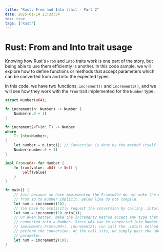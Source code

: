 ```yaml
---
title: "Rust: From and Into trait - Part 2"
date: 2025-01-14 23:33:54
toc: true
tags: ['Rust']
---
```


# Rust: From and Into trait usage

Knowing how Rust's `From` and `Into` traits work is one part of the story, but
being able to use them efficiently is another. In this code sample, we will
explore how to define functions or methods that accept parameters which can be
converted from and into the expected types.

In this code, we have two functions, `increment()` and `increment2()`, and we
will see how they work with the `From` trait implemented for the `Number` type.

```rust
struct Number(u64);

fn increment(n: Number) -> Number {
    Number(n.0 + 1)
}

fn increment2<T>(n: T) -> Number
where
    T: Into<Number>,
{
    let number = n.into(); // Conversion is done by the method itself
    Number(number.0 + 1)
}

impl From<u64> for Number {
    fn from(value: u64) -> Self {
        Self(value)
    }
}

fn main() {
    // Just because we have implemented the From<u64> do not make the conversion
    // from 10 to Number implicit. Below line do not compile.
    let num = increment(10);
    // You have to explicitly request the conversion by calling .into()
    let num = increment(10.into());
    // Or even better, make the increment2 method accept any type that can be
    // converted into a Number. Since u64 can be converted into Number (as it
    // implements From<u64>), increment2() can call the .into() method itself to
    // perform the conversion. At the call site, we simply pass the u64 as a
    // parameter.
    let num = increment2(10);
}
```
